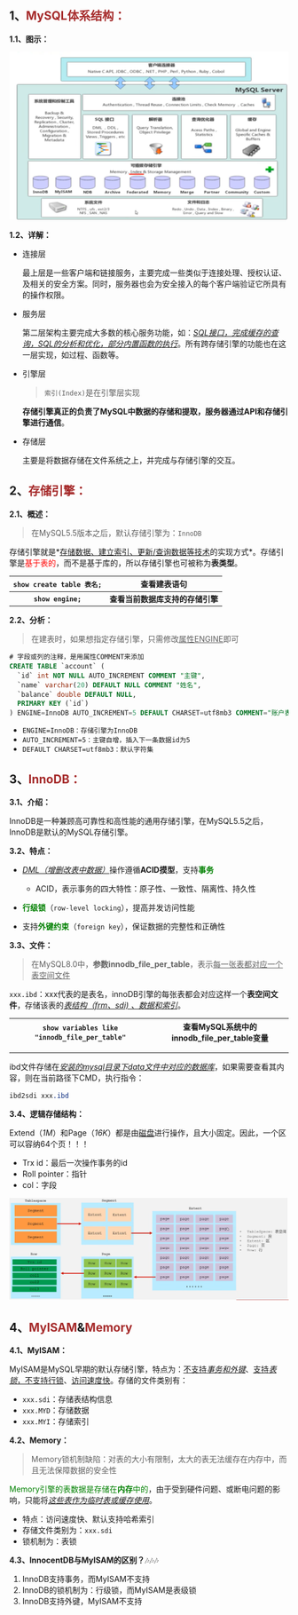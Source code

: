 ## 1、<span style="color:brown">MySQL体系结构：</span>

**1.1、图示：**

<img src="https://raw.githubusercontent.com/root-bine/image/main/Typora-image/MySQL_Pro01.png" alt="image-20230302193335957" style="zoom:67%;" />

**1.2、详解：**

- 连接层

  最上层是一些客户端和链接服务，主要完成一些类似于连接处理、授权认证、及相关的安全方案。同时，服务器也会为安全接入的每个客户端验证它所具有的操作权限。

- 服务层

  第二层架构主要完成大多数的核心服务功能，如：<u>*SQL接口，完成缓存的查询，SQL的分析和优化，部分内置函数的执行*</u>。所有跨存储引擎的功能也在这一层实现，如过程、函数等。

- 引擎层

  > `索引(Index)`是在引擎层实现

  **存储引擎真正的负责了MySQL中数据的存储和提取，服务器通过API和存储引擎进行通信**。

- 存储层

  主要是将数据存储在文件系统之上，并完成与存储引擎的交互。



## 2、<span style="color:brown">存储引擎：</span>

**2.1、概述：**

> 在MySQL5.5版本之后，默认存储引擎为：`InnoDB`

​		存储引擎就是*<u>存储数据、建立索引、更新/查询数据等技术</u>的实现方式*。存储引擎是<span style="color:red">基于表的</span>，而不是基于库的，所以存储引擎也可被称为**表类型**。

| `show create table 表名;` |           查看建表语句           |
| :-----------------------: | :------------------------------: |
|    **`show engine;`**     | **查看当前数据库支持的存储引擎** |

**2.2、分析：**

> 在建表时，如果想指定存储引擎，只需修改<u>属性ENGINE</u>即可

```sql
# 字段或列的注释，是用属性COMMENT来添加
CREATE TABLE `account` (
  `id` int NOT NULL AUTO_INCREMENT COMMENT "主键",
  `name` varchar(20) DEFAULT NULL COMMENT "姓名",
  `balance` double DEFAULT NULL,
  PRIMARY KEY (`id`)
) ENGINE=InnoDB AUTO_INCREMENT=5 DEFAULT CHARSET=utf8mb3 COMMENT="账户表";
```

- `ENGINE=InnoDB：存储引擎为InnoDB`
- `AUTO_INCREMENT=5：主键自增，插入下一条数据id为5`
- `DEFAULT CHARSET=utf8mb3：默认字符集`



## 3、<span style="color:brown">InnoDB：</span>

**3.1、介绍：**

InnoDB是一种兼顾高可靠性和高性能的通用存储引擎，在MySQL5.5之后，InnoDB是默认的MySQL存储引擎。

**3.2、特点：**

- <u>*DML（增删改表中数据）*</u>操作遵循**ACID摸型**，支持<span style="color:green">**事务**</span>
  - ACID，表示事务的四大特性：原子性、一致性、隔离性、持久性

- <span style="color:green">**行级锁**</span>（`row-level locking`），提高并发访问性能

- 支持<span style="color:green">**外键约束**</span>（`foreign key`），保证数据的完整性和正确性

**3.3、文件：**

> 在MySQL8.0中，**参数innodb_file_per_table**，表示<u>每一张表都对应一个表空间文件</u>

`xxx.ibd`：xxx代表的是表名，innoDB引擎的每张表都会对应这样一个**表空间文件**，存储该表的<u>*表结构（frm、sdi) 、数据和索引*</u>。

| `show variables like "innodb_file_per_table"` | 查看MySQL系统中的innodb_file_per_table变量 |
| --------------------------------------------- | ------------------------------------------ |

---

ibd文件存储在<u>*安装的mysql目录下data文件中对应的数据库*</u>，如果需要查看其内容，则在当前路径下CMD，执行指令：

```scss
ibd2sdi xxx.ibd
```

**3.4、逻辑存储结构：**

Extend（*1M*）和Page（*16K*）都是由<u>磁盘</u>进行操作，且大小固定。因此，一个区可以容纳64个页！！！

- Trx id：最后一次操作事务的id
- Roll pointer：指针
- col：字段

![image-20230304163628744](https://raw.githubusercontent.com/root-bine/image/main/Typora-image/MySQL_Pro02.png)



## 4、<span style="color:brown">MyISAM</span>&<span style="color:brown">Memory</span>

**4.1、MyISAM：**

​		MyISAM是MySQL早期的默认存储引擎，特点为：<u>不支持*事务和外键*</u>、<u>支持*表锁*，不支持行锁</u>、<u>访问速度快</u>。存储的文件类别有：

- `xxx.sdi`：存储表结构信息
- `xxx.MYD`：存储数据
- `xxx.MYI`：存储索引

**4.2、Memory：**

> Memory锁机制缺陷：对表的大小有限制，太大的表无法缓存在内存中，而且无法保障数据的安全性

<span style="color:green">Memory引擎的表数据是存储在**内存**中的</span>，由于受到硬件问题、或断电问题的影响，只能将<u>*这些表作为临时表或缓存使用*</u>。

- 特点：访问速度快、默认支持哈希索引
- 存储文件类别为：`xxx.sdi`
- 锁机制为：表锁

**4.3、InnocentDB与MyISAM的区别？**🎶🎶🎶

1. InnoDB支持事务，而MyISAM不支持
2. InnoDB的锁机制为：行级锁，而MyISAM是表级锁
3. InnoDB支持外键，MyISAM不支持


